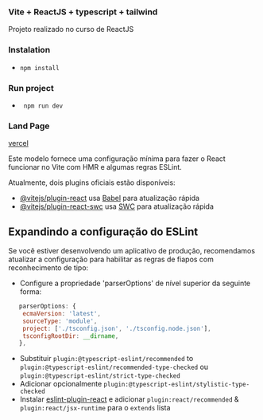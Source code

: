 ### Vite + ReactJS + typescript + tailwind
Projeto realizado no curso de ReactJS

### Instalation
- `npm install`

### Run project
- ` npm run dev`

### Land Page
[vercel]('https://react-js-ts-tw-vite-movies.vercel.app/')

Este modelo fornece uma configuração mínima para fazer o React funcionar no Vite com HMR e algumas regras ESLint.

Atualmente, dois plugins oficiais estão disponíveis:

- [@vitejs/plugin-react](https://github.com/vitejs/vite-plugin-react/blob/main/packages/plugin-react/README.md) usa [Babel](https://babeljs.io/) para atualização rápida
- [@vitejs/plugin-react-swc](https://github.com/vitejs/vite-plugin-react-swc) usa [SWC](https://swc.rs/) para atualização rápida

## Expandindo a configuração do ESLint

Se você estiver desenvolvendo um aplicativo de produção, recomendamos atualizar a configuração para habilitar as regras de fiapos com reconhecimento de tipo:

- Configure a propriedade 'parserOptions' de nível superior da seguinte forma:

```js
   parserOptions: {
    ecmaVersion: 'latest',
    sourceType: 'module',
    project: ['./tsconfig.json', './tsconfig.node.json'],
    tsconfigRootDir: __dirname,
   },
```

- Substituir `plugin:@typescript-eslint/recommended` to `plugin:@typescript-eslint/recommended-type-checked` ou `plugin:@typescript-eslint/strict-type-checked`
- Adicionar opcionalmente `plugin:@typescript-eslint/stylistic-type-checked`
- Instalar [eslint-plugin-react](https://github.com/jsx-eslint/eslint-plugin-react) e adicionar `plugin:react/recommended` & `plugin:react/jsx-runtime` para o `extends` lista
